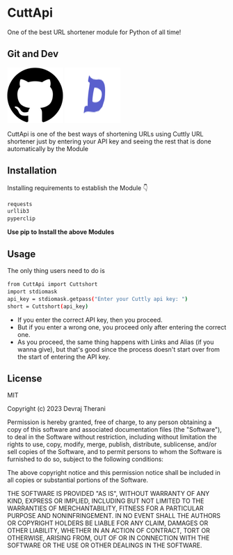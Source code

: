 # CuttApi
One of the best URL shortener module for Python of all time!

## Git and Dev
[![Git and Dev](https://raw.githubusercontent.com/devrajtherani/CuttApi/main/Github.png?token=GHSAT0AAAAAAB5C6BFP6S5P4N5N7TWB5GKSY6C47ZQ)](https://cutt.ly/CuttApi) [![Git and Dev](https://raw.githubusercontent.com/devrajtherani/CuttApi/main/Dev%20-%20Copy%20(2).png?token=GHSAT0AAAAAAB5C6BFPFODGGEXUEEXB5AZWY6C5A5Q)](https://cutt.ly/CuttApi)


CuttApi is one of the best ways of shortening URLs using Cuttly URL shortener just by entering your API key and seeing the rest that is done automatically by the Module







## Installation

Installing requirements to establish the Module 👇

```sh
requests
urllib3
pyperclip
```
**Use pip to Install the above Modules**


## Usage
The only thing users need to do is
```sh
from CuttApi import Cuttshort
import stdiomask
api_key = stdiomask.getpass("Enter your Cuttly api key: ")
short = Cuttshort(api_key)
```

- If you enter the correct API key, then you proceed.
- But if you enter a wrong one, you proceed only after entering the correct one.
- As you proceed, the same thing happens with Links and Alias (if you wanna give), but that's good since the process doesn't start over from the start of entering the API key.

## License

MIT

Copyright (c) 2023  Devraj Therani

Permission is hereby granted, free of charge, to any person obtaining a copy
of this software and associated documentation files (the "Software"), to deal
in the Software without restriction, including without limitation the rights
to use, copy, modify, merge, publish, distribute, sublicense, and/or sell
copies of the Software, and to permit persons to whom the Software is
furnished to do so, subject to the following conditions:

The above copyright notice and this permission notice shall be included in all
copies or substantial portions of the Software.

THE SOFTWARE IS PROVIDED "AS IS", WITHOUT WARRANTY OF ANY KIND, EXPRESS OR
IMPLIED, INCLUDING BUT NOT LIMITED TO THE WARRANTIES OF MERCHANTABILITY,
FITNESS FOR A PARTICULAR PURPOSE AND NONINFRINGEMENT. IN NO EVENT SHALL THE
AUTHORS OR COPYRIGHT HOLDERS BE LIABLE FOR ANY CLAIM, DAMAGES OR OTHER
LIABILITY, WHETHER IN AN ACTION OF CONTRACT, TORT OR OTHERWISE, ARISING FROM,
OUT OF OR IN CONNECTION WITH THE SOFTWARE OR THE USE OR OTHER DEALINGS IN THE
SOFTWARE.
